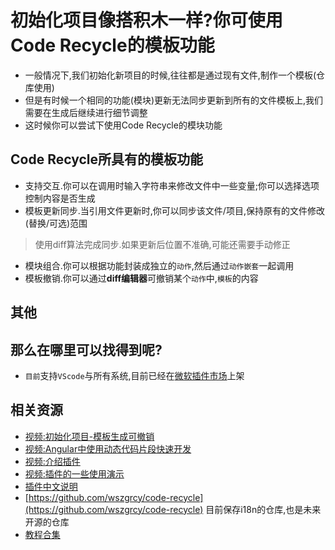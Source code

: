 # 初始化项目像搭积木一样?你可使用Code Recycle的模板功能
- 一般情况下,我们初始化新项目的时候,往往都是通过现有文件,制作一个模板(仓库使用)
- 但是有时候一个相同的功能(模块)更新无法同步更新到所有的文件模板上,我们需要在生成后继续进行细节调整
- 这时候你可以尝试下使用Code Recycle的模块功能
## Code Recycle所具有的模板功能
- 支持交互.你可以在调用时输入字符串来修改文件中一些变量;你可以选择选项控制内容是否生成
- 模板更新同步.当引用文件更新时,你可以同步该文件/项目,保持原有的文件修改(替换/可选)范围
> 使用diff算法完成同步.如果更新后位置不准确,可能还需要手动修正
- 模块组合.你可以根据功能封装成独立的`动作`,然后通过`动作嵌套`一起调用
- 模板撤销.你可以通过**diff编辑器**可撤销某个`动作`中,`模板`的内容

## 其他
## 那么在哪里可以找得到呢?
- `目前`支持`VScode`与所有系统,目前已经在[微软插件市场](https://marketplace.visualstudio.com/items?itemName=LDXCODE.code-recycle)上架 

## 相关资源
- [视频:初始化项目-模板生成可撤销](https://www.bilibili.com/video/BV1pj411L7yQ/) 
- [视频:Angular中使用动态代码片段快速开发](https://www.bilibili.com/video/BV1wc411i7pZ/) 
- [视频:介绍插件](https://www.bilibili.com/video/BV1Nb4y1u7FP/) 
- [视频:插件的一些使用演示](https://www.bilibili.com/video/BV1Vj411J7VZ/) 
- [插件中文说明](https://github.com/wszgrcy/code-recycle/blob/main/doc/README.zh-Hans.md)
- [https://github.com/wszgrcy/code-recycle](https://github.com/wszgrcy/code-recycle) 目前保存i18n的仓库,也是未来开源的仓库
- [教程合集](https://space.bilibili.com/31978940/channel/collectiondetail?sid=1891886)